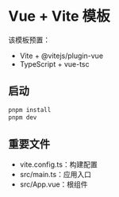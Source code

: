 # Vue + Vite 模板

该模板预置：

- Vite + @vitejs/plugin-vue
- TypeScript + vue-tsc

## 启动

```bash
pnpm install
pnpm dev
```

## 重要文件

- vite.config.ts：构建配置
- src/main.ts：应用入口
- src/App.vue：根组件